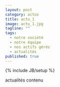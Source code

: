 ```yaml
---
layout: post
category: actus
title: actu_1
image: actu_1.jpg
tagline: ""
tags: 
  - notre société
  - notre équipe
  - nos actifs gérés
  - actualités
published: true
---
```


{% include JB/setup %}

actualités contenu